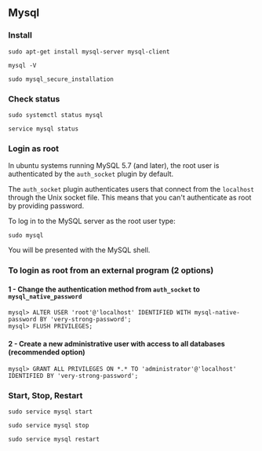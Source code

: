 Mysql
-----


### Install

```
sudo apt-get install mysql-server mysql-client

mysql -V

sudo mysql_secure_installation
```

### Check status
```
sudo systemctl status mysql

service mysql status
```

### Login as root

In ubuntu systems running MySQL 5.7 (and later), the root user is authenticated by the `auth_socket` plugin by default.

The `auth_socket` plugin authenticates users that connect from the `localhost` through the Unix socket file. This means that you can't authenticate as root by providing password.

To log in to the MySQL server as the root user type:
```
sudo mysql
```
You will be presented with the MySQL shell.

### To login as root from an external program (2 options)

#### 1 - Change the authentication method from `auth_socket` to `mysql_native_password`

```
mysql> ALTER USER 'root'@'localhost' IDENTIFIED WITH mysql-native-password BY 'very-strong-password';
mysql> FLUSH PRIVILEGES;
```

#### 2 - Create a new administrative user with access to all databases (recommended option)

```
mysql> GRANT ALL PRIVILEGES ON *.* TO 'administrator'@'localhost' IDENTIFIED BY 'very-strong-password';
```

### Start, Stop, Restart 
```
sudo service mysql start

sudo service mysql stop

sudo service mysql restart
```


